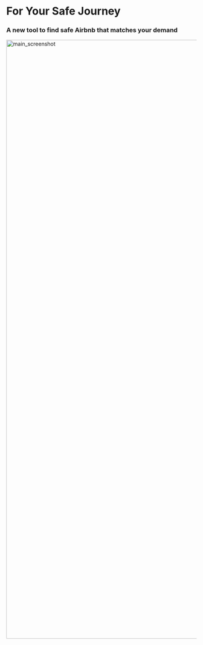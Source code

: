 # For Your Safe Journey

### A new tool to find safe Airbnb that matches your demand

<img width="1582" alt="main_screenshot" src="https://github.com/ImPJH/BKMS_Project/assets/86909645/6ba3ac96-1835-4ca9-801b-6f77a5131ed1">
